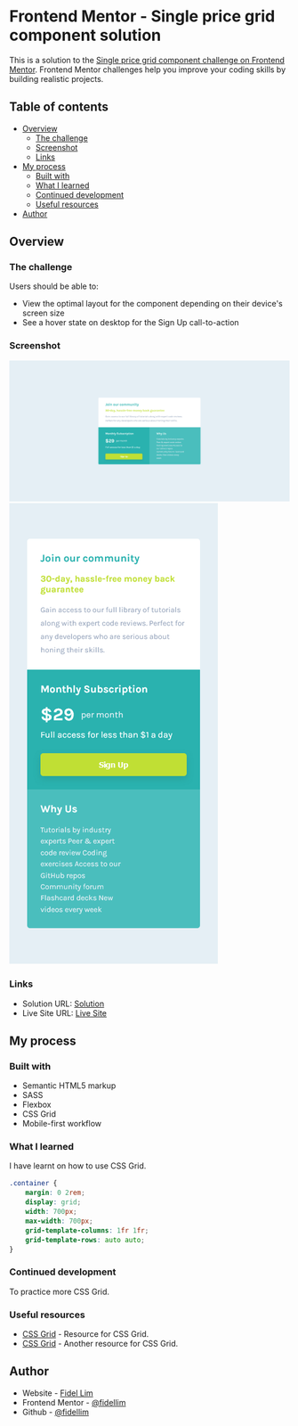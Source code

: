 # Frontend Mentor - Single price grid component solution

This is a solution to the [Single price grid component challenge on Frontend Mentor](https://www.frontendmentor.io/challenges/single-price-grid-component-5ce41129d0ff452fec5abbbc). Frontend Mentor challenges help you improve your coding skills by building realistic projects.

## Table of contents

- [Overview](#overview)
  - [The challenge](#the-challenge)
  - [Screenshot](#screenshot)
  - [Links](#links)
- [My process](#my-process)
  - [Built with](#built-with)
  - [What I learned](#what-i-learned)
  - [Continued development](#continued-development)
  - [Useful resources](#useful-resources)
- [Author](#author)

## Overview

### The challenge

Users should be able to:

- View the optimal layout for the component depending on their device's screen size
- See a hover state on desktop for the Sign Up call-to-action

### Screenshot

![](./images/Solution%20PC.png)
![](./images/Solution%20Mobile.png)

### Links

- Solution URL: [Solution](https://github.com/fidellim/Single-Price-Grid-Component)
- Live Site URL: [Live Site](https://epic-bartik-368a16.netlify.app/)

## My process

### Built with

- Semantic HTML5 markup
- SASS
- Flexbox
- CSS Grid
- Mobile-first workflow

### What I learned

I have learnt on how to use CSS Grid.

```css
.container {
	margin: 0 2rem;
	display: grid;
	width: 700px;
	max-width: 700px;
	grid-template-columns: 1fr 1fr;
	grid-template-rows: auto auto;
}
```

### Continued development

To practice more CSS Grid.

### Useful resources

- [CSS Grid](https://css-tricks.com/snippets/css/complete-guide-grid/) - Resource for CSS Grid.
- [CSS Grid](https://developer.mozilla.org/en-US/docs/Web/CSS/grid-column) - Another resource for CSS Grid.

## Author

- Website - [Fidel Lim](https://fidellim-portfolio.netlify.app/)
- Frontend Mentor - [@fidellim](https://www.frontendmentor.io/profile/fidellim)
- Github - [@fidellim](https://github.com/fidellim)
